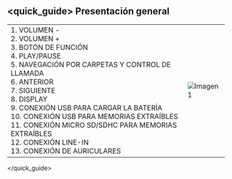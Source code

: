 ## <quick_guide> Presentación general

|  |  |
|:-------|:-------|
|1.	VOLUMEN - <br> 2. VOLUMEN + <br> 3. BOTÓN DE FUNCIÓN <br> 4. PLAY/PAUSE <br> 5. NAVEGACIÓN POR CARPETAS Y CONTROL DE LLAMADA <br> 6.	ANTERIOR <br> 7.	SIGUIENTE <br> 8. DISPLAY <br> 9. CONEXIÓN USB PARA CARGAR LA BATERÍA <br> 10. CONEXIÓN USB PARA MEMORIAS EXTRAÍBLES <br> 11. CONEXIÓN MICRO SD/SDHC PARA MEMORIAS EXTRAÍBLES	<br> 12.	CONEXIÓN LINE-IN <br> 13.	CONEXIÓN DE AURICULARES|![Imagen1](http://static.energysistem.com/images/manuals/39692/53569ff7dcd07.jpg)|
</quick_guide>
